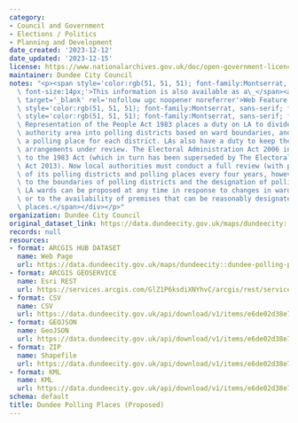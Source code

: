 ```yaml
---
category:
- Council and Government
- Elections / Politics
- Planning and Development
date_created: '2023-12-12'
date_updated: '2023-12-15'
license: https://www.nationalarchives.gov.uk/doc/open-government-licence/version/3/
maintainer: Dundee City Council
notes: "<p><span style='color:rgb(51, 51, 51); font-family:Montserrat, sans-serif;\
  \ font-size:14px;'>This information is also available as a\_</span><a href='https://dservices.arcgis.com/GlZ1P6ksdiXNYhvC/arcgis/services/Dundee_Polling_Places_Proposed/WFSServer?service=wfs&amp;request=getcapabilities'\
  \ target='_blank' rel='nofollow ugc noopener noreferrer'>Web Feature Service (WFS</a><span\
  \ style='color:rgb(51, 51, 51); font-family:Montserrat, sans-serif; font-size:14px;'>)</span><div><span\
  \ style='color:rgb(51, 51, 51); font-family:Montserrat, sans-serif; font-size:14px;'>The\
  \ Representation of the People Act 1983 places a duty on LA to divide the local\
  \ authority area into polling districts based on ward boundaries, and to designate\
  \ a polling place for each district. LAs also have a duty to keep these polling\
  \ arrangements under review. The Electoral Administration Act 2006 introduced amendments\
  \ to the 1983 Act (which in turn has been superseded by The Electoral Administration\
  \ Act 2013). Now local authorities must conduct a full review (with public consultation)\
  \ of its polling districts and polling places every four years, however adjustments\
  \ to the boundaries of polling districts and the designation of polling places within\
  \ LA wards can be proposed at any time in response to changes in ward boundaries\
  \ or to the availability of premises that can be reasonably designated as polling\
  \ places.</span></div></p>"
organization: Dundee City Council
original_dataset_link: https://data.dundeecity.gov.uk/maps/dundeecity::dundee-polling-places-proposed
records: null
resources:
- format: ARCGIS HUB DATASET
  name: Web Page
  url: https://data.dundeecity.gov.uk/maps/dundeecity::dundee-polling-places-proposed
- format: ARCGIS GEOSERVICE
  name: Esri REST
  url: https://services.arcgis.com/GlZ1P6ksdiXNYhvC/arcgis/rest/services/Dundee_Polling_Places_2023_view/FeatureServer/0
- format: CSV
  name: CSV
  url: https://data.dundeecity.gov.uk/api/download/v1/items/e6de02d38e7d460fa7998e57e79c3efb/csv?layers=0
- format: GEOJSON
  name: GeoJSON
  url: https://data.dundeecity.gov.uk/api/download/v1/items/e6de02d38e7d460fa7998e57e79c3efb/geojson?layers=0
- format: ZIP
  name: Shapefile
  url: https://data.dundeecity.gov.uk/api/download/v1/items/e6de02d38e7d460fa7998e57e79c3efb/shapefile?layers=0
- format: KML
  name: KML
  url: https://data.dundeecity.gov.uk/api/download/v1/items/e6de02d38e7d460fa7998e57e79c3efb/kml?layers=0
schema: default
title: Dundee Polling Places (Proposed)
---
```

